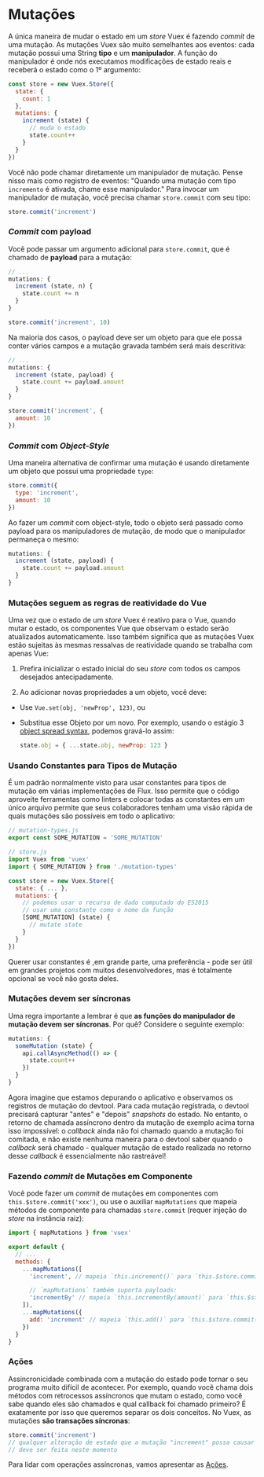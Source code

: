 # Mutações

A única maneira de mudar o estado em um _store_ Vuex é fazendo _commit_ de uma mutação. As mutações Vuex são muito semelhantes aos eventos: cada mutação possui uma String **tipo** e um **manipulador**. A função do manipulador é onde nós executamos modificações de estado reais e receberá o estado como o 1º argumento:

``` js
const store = new Vuex.Store({
  state: {
    count: 1
  },
  mutations: {
    increment (state) {
      // muda o estado
      state.count++
    }
  }
})
```

Você não pode chamar diretamente um manipulador de mutação. Pense nisso mais como registro de eventos: "Quando uma mutação com tipo `incremento` é ativada, chame esse manipulador." Para invocar um manipulador de mutação, você precisa chamar `store.commit` com seu tipo:

``` js
store.commit('increment')
```

### _Commit_ com payload

Você pode passar um argumento adicional para `store.commit`, que é chamado de **payload** para a mutação:

``` js
// ...
mutations: {
  increment (state, n) {
    state.count += n
  }
}
```
``` js
store.commit('increment', 10)
```

Na maioria dos casos, o payload deve ser um objeto para que ele possa conter vários campos e a mutação gravada também será mais descritiva:

``` js
// ...
mutations: {
  increment (state, payload) {
    state.count += payload.amount
  }
}
```

``` js
store.commit('increment', {
  amount: 10
})
```

### _Commit_ com _Object-Style_

Uma maneira alternativa de confirmar uma mutação é usando diretamente um objeto que possui uma propriedade `type`:
``` js
store.commit({
  type: 'increment',
  amount: 10
})
```

Ao fazer um _commit_ com object-style, todo o objeto será passado como payload para os manipuladores de mutação, de modo que o manipulador permaneça o mesmo:

``` js
mutations: {
  increment (state, payload) {
    state.count += payload.amount
  }
}
```

### Mutações seguem as regras de reatividade do Vue

Uma vez que o estado de um _store_ Vuex é reativo para o Vue, quando mutar o estado, os componentes Vue que observam o estado serão atualizados automaticamente. Isso também significa que as mutações Vuex estão sujeitas às mesmas ressalvas de reatividade quando se trabalha com apenas Vue:

1. Prefira inicializar o estado inicial do seu _store_ com todos os campos desejados antecipadamente.

2. Ao adicionar novas propriedades a um objeto, você deve:

  - Use `Vue.set(obj, 'newProp', 123)`, ou


  - Substitua esse Objeto por um novo. Por exemplo, usando o estágio 3 [object spread syntax](https://github.com/sebmarkbage/ecmascript-rest-restpread), podemos gravá-lo assim:


    ``` js
    state.obj = { ...state.obj, newProp: 123 }
    ```

### Usando Constantes para Tipos de Mutação

É um padrão normalmente visto para usar constantes para tipos de mutação em várias implementações de Flux. Isso permite que o código aproveite ferramentas como linters e colocar todas as constantes em um único arquivo permite que seus colaboradores tenham uma visão rápida de quais mutações são possíveis em todo o aplicativo:

``` js
// mutation-types.js
export const SOME_MUTATION = 'SOME_MUTATION'
```

``` js
// store.js
import Vuex from 'vuex'
import { SOME_MUTATION } from './mutation-types'

const store = new Vuex.Store({
  state: { ... },
  mutations: {
    // podemos usar o recurso de dado computado do ES2015
    // usar uma constante como o nome da função
    [SOME_MUTATION] (state) {
      // mutate state
    }
  }
})
```

Querer usar constantes é ,em grande parte, uma preferência - pode ser útil em grandes projetos com muitos desenvolvedores, mas é totalmente opcional se você não gosta deles.

### Mutações devem ser síncronas

Uma regra importante a lembrar é que **as funções do manipulador de mutação devem ser síncronas**. Por quê? Considere o seguinte exemplo:

``` js
mutations: {
  someMutation (state) {
    api.callAsyncMethod(() => {
      state.count++
    })
  }
}
```

Agora imagine que estamos depurando o aplicativo e observamos os registros de mutação do devtool. Para cada mutação registrada, o devtool precisará capturar "antes" e "depois" _snapshots_ do estado. No entanto, o retorno de chamada assíncrono dentro da mutação de exemplo acima torna isso impossível: o _callback_ ainda não foi chamado quando a mutação foi comitada, e não existe nenhuma maneira para o devtool saber quando o _callback_ será chamado - qualquer mutação de estado realizada no retorno desse _callback_ é essencialmente não rastreável!

### Fazendo _commit_ de Mutações em Componente
Você pode fazer um _commit_ de mutações em componentes com `this.$store.commit('xxx')`, ou use o auxiliar `mapMutations` que mapeia métodos de componente para chamadas `store.commit` (requer injeção do _store_ na instância raiz):
``` js
import { mapMutations } from 'vuex'

export default {
  // ...
  methods: {
    ...mapMutations([
      'increment', // mapeia `this.increment()` para `this.$store.commit('increment')`

      // `mapMutations` também suporta payloads:
      'incrementBy' // mapeia `this.incrementBy(amount)` para `this.$store.commit('incrementBy', amount)`
    ]),
    ...mapMutations({
      add: 'increment' // mapeia `this.add()` para `this.$store.commit('increment')`
    })
  }
}
```

### Ações

Assincronicidade combinada com a mutação do estado pode tornar o seu programa muito difícil de acontecer. Por exemplo, quando você chama dois métodos com retrocessos assíncronos que mutam o estado, como você sabe quando eles são chamados e qual callback foi chamado primeiro? É exatamente por isso que queremos separar os dois conceitos. No Vuex, as mutações **são transações síncronas**:

``` js
store.commit('increment')
// qualquer alteração de estado que a mutação "increment" possa causar
// deve ser feita neste momento
```

Para lidar com operações assíncronas, vamos apresentar as [Ações](actions.md).

